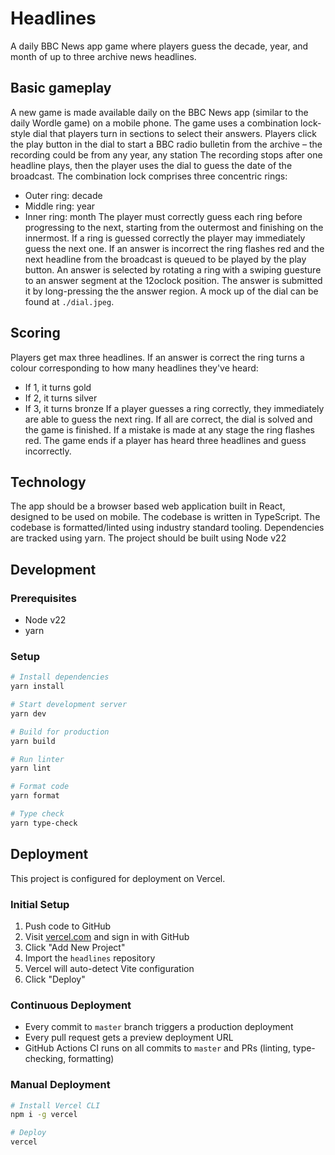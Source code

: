 # Headlines

A daily BBC News app game where players guess the decade, year, and month of up to three archive news headlines.

## Basic gameplay

A new game is made available daily on the BBC News app (similar to the daily Wordle game) on a mobile phone.
The game uses a combination lock-style dial that players turn in sections to select their answers.
Players click the play button in the dial to start a BBC radio bulletin from the archive – the recording could be from any year, any station
The recording stops after one headline plays, then the player uses the dial to guess the date of the broadcast.
The combination lock comprises three concentric rings:
- Outer ring: decade
- Middle ring: year
- Inner ring: month
The player must correctly guess each ring before progressing to the next, starting from the outermost and finishing on the innermost.
If a ring is guessed correctly the player may immediately guess the next one.
If an answer is incorrect the ring flashes red and the next headline from the broadcast is queued to be played by the play button.
An answer is selected by rotating a ring with a swiping guesture to an answer segment at the 12oclock position.
The answer is submitted it by long-pressing the the answer region.
A mock up of the dial can be found at `./dial.jpeg`.

## Scoring

Players get max three headlines.
If an answer is correct the ring turns a colour corresponding to how many headlines they've heard:
- If 1, it turns gold
- If 2, it turns silver
- If 3, it turns bronze
If a player guesses a ring correctly, they immediately are able to guess the next ring.
If all are correct, the dial is solved and the game is finished.
If a mistake is made at any stage the ring flashes red.
The game ends if a player has heard three headlines and guess incorrectly.

## Technology

The app should be a browser based web application built in React, designed to be used on mobile.
The codebase is written in TypeScript.
The codebase is formatted/linted using industry standard tooling.
Dependencies are tracked using yarn.
The project should be built using Node v22

## Development

### Prerequisites
- Node v22
- yarn

### Setup
```bash
# Install dependencies
yarn install

# Start development server
yarn dev

# Build for production
yarn build

# Run linter
yarn lint

# Format code
yarn format

# Type check
yarn type-check
```

## Deployment

This project is configured for deployment on Vercel.

### Initial Setup
1. Push code to GitHub
2. Visit [vercel.com](https://vercel.com) and sign in with GitHub
3. Click "Add New Project"
4. Import the `headlines` repository
5. Vercel will auto-detect Vite configuration
6. Click "Deploy"

### Continuous Deployment
- Every commit to `master` branch triggers a production deployment
- Every pull request gets a preview deployment URL
- GitHub Actions CI runs on all commits to `master` and PRs (linting, type-checking, formatting)

### Manual Deployment
```bash
# Install Vercel CLI
npm i -g vercel

# Deploy
vercel
```
